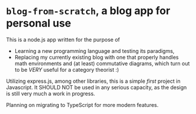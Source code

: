 # `blog-from-scratch`, a blog app for personal use
This is a node.js app written for the purpose of

* Learning a new programming language and testing its paradigms,
* Replacing my currently existing blog with one that properly handles math environments and (at least) commutative diagrams, which turn out to be *VERY* useful for a category theorist :)

Utilizing express.js, among other libraries, this is a simple _first_ project in Javascript. It SHOULD NOT be used in any serious capacity, as the design is still very much a work in progress.

Planning on migrating to TypeScript for more modern features.
